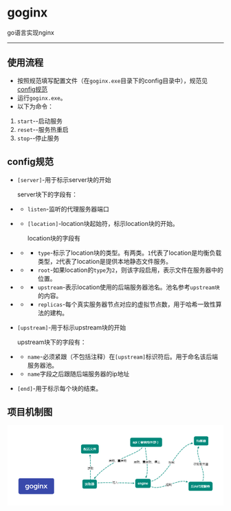 # goginx
 go语言实现nginx

---
## 使用流程
- 按照规范填写配置文件（在`goginx.exe`目录下的config目录中），规范见 [config规范](#config规范)
- 运行`goginx.exe`。
- 以下为命令：
1. `start`--启动服务
2. `reset`--服务热重启
3. `stop`--停止服务

## config规范
- `[server]`-用于标示server块的开始

    server块下的字段有：
- - `listen`-监听的代理服务器端口
- - `[location]`-location块起始符，标示location块的开始。

    location块的字段有
- - - `type`-标示了location块的类型。有两类。`1`代表了location是均衡负载类型，`2`代表了location是提供本地静态文件服务。
- - - `root`-如果location的`type`为`2`，则该字段启用，表示文件在服务器中的位置。
- - - `upstream`-表示location使用的后端服务器池名。池名参考`upstream块`的内容。
- - - `replicas`-每个真实服务器节点对应的虚拟节点数，用于哈希一致性算法的建构。


- `[upstream]`-用于标示upstream块的开始

  upstream块下的字段有：
- - `name`-必须紧跟（不包括注释）在`[upstream]`标识符后。用于命名该后端服务器池。
- - `name`字段之后跟随后端服务器的ip地址

- `[end]`-用于标示每个块的结束。

## 项目机制图

![goginx.png](goginx.png)
